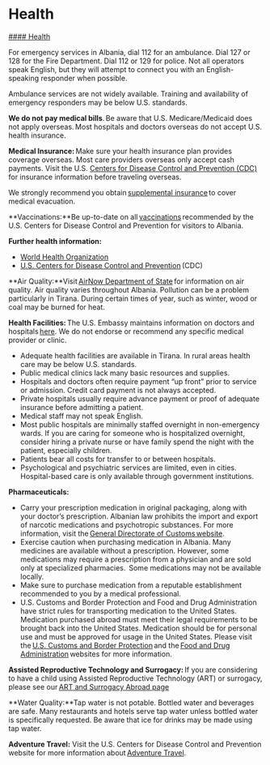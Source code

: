 # Health

[#### Health](javascript:void(0); "Health")

For emergency services in Albania, dial 112 for an ambulance. Dial 127 or 128 for the Fire Department. Dial 112 or 129 for police. Not all operators speak English, but they will attempt to connect you with an English-speaking responder when possible.

Ambulance services are not widely available. Training and availability of emergency responders may be below U.S. standards.

**We do not pay medical bills**. Be aware that U.S. Medicare/Medicaid does not apply overseas. Most hospitals and doctors overseas do not accept U.S. health insurance.

**Medical Insurance:** Make sure your health insurance plan provides coverage overseas. Most care providers overseas only accept cash payments. Visit the U.S. [Centers for Disease Control and Prevention (CDC)](https://www.cdc.gov/) for insurance information before traveling overseas.

We strongly recommend you obtain [supplemental insurance](https://travel.state.gov/content/travel/en/international-travel/before-you-go/your-health-abroad/Insurance_Coverage_Overseas.html) to cover medical evacuation.

**Vaccinations:**Be up-to-date on all [vaccinations](https://www.cdc.gov/) recommended by the U.S. Centers for Disease Control and Prevention for visitors to Albania.

**Further health information:**

* [World Health Organization](https://www.who.int/)
* [U.S. Centers for Disease Control and Prevention](https://www.cdc.gov/) (CDC)

**Air Quality:**Visit [AirNow Department of State](https://www.airnow.gov/international/us-embassies-and-consulates/) for information on air quality. Air quality varies throughout Albania. Pollution can be a problem particularly in Tirana. During certain times of year, such as winter, wood or coal may be burned for heat.

**Health Facilities:** The U.S. Embassy maintains information on doctors and hospitals [here](https://al.usembassy.gov/medical-assistance/). We do not endorse or recommend any specific medical provider or clinic.

* Adequate health facilities are available in Tirana. In rural areas health care may be below U.S. standards.
* Public medical clinics lack many basic resources and supplies.
* Hospitals and doctors often require payment “up front” prior to service or admission. Credit card payment is not always accepted.
* Private hospitals usually require advance payment or proof of adequate insurance before admitting a patient.
* Medical staff may not speak English.
* Most public hospitals are minimally staffed overnight in non-emergency wards. If you are caring for someone who is hospitalized overnight, consider hiring a private nurse or have family spend the night with the patient, especially children.
* Patients bear all costs for transfer to or between hospitals.
* Psychological and psychiatric services are limited, even in cities. Hospital-based care is only available through government institutions.

**Pharmaceuticals:**

* Carry your prescription medication in original packaging, along with your doctor’s prescription. Albanian law prohibits the import and export of narcotic medications and psychotropic substances. For more information, visit the [General Directorate of Customs website](https://dogana.gov.al/english/c/168/177/239/narcotics-and-psychotropic-substances-and-human-trafficking).
* Exercise caution when purchasing medication in Albania. Many medicines are available without a prescription. However, some medications may require a prescription from a physician and are sold only at specialized pharmacies.  Some medications may not be available locally.
* Make sure to purchase medication from a reputable establishment recommended to you by a medical professional.
* U.S. Customs and Border Protection and Food and Drug Administration have strict rules for transporting medication to the United States. Medication purchased abroad must meet their legal requirements to be brought back into the United States. Medication should be for personal use and must be approved for usage in the United States. Please visit the [U.S. Customs and Border Protection](https://www.cbp.gov/) and the [Food and Drug Administration](https://www.fda.gov/) websites for more information.

**Assisted Reproductive Technology and Surrogacy:** If you are considering to have a child using Assisted Reproductive Technology (ART) or surrogacy, please see our [ART and Surrogacy Abroad page](https://travel.state.gov/content/travel/en/legal/travel-legal-considerations/us-citizenship/Assisted-Reproductive-Technology-ART-Surrogacy-Abroad.html)

**Water Quality:**Tap water is not potable. Bottled water and beverages are safe. Many restaurants and hotels serve tap water unless bottled water is specifically requested. Be aware that ice for drinks may be made using tap water.

**Adventure Travel:** Visit the U.S. Centers for Disease Control and Prevention website for more information about [Adventure Travel](https://wwwnc.cdc.gov/travel/page/adventure).